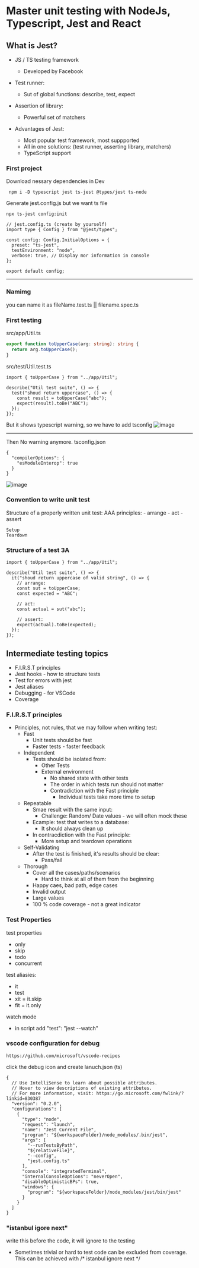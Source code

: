 # Master unit testing with NodeJs, Typescript, Jest and React

## What is Jest?
* JS / TS testing framework
    * Developed by Facebook
* Test runner:
    * Sut of global functions: describe, test, expect

* Assertion of library:
    * Powerful set of matchers

* Advantages of Jest:
    * Most popular test framework, most suppported
    * All in one solutions: (test runner, asserting library, matchers)
    * TypeScript support

### First project
Download nessary dependencies in Dev
```
 npm i -D typescript jest ts-jest @types/jest ts-node
```

Generate jest.config.js but we want ts file
```
npx ts-jest config:init
```
```typescript!
// jest.config.ts (create by yourself)
import type { Config } from "@jest/types";

const config: Config.InitialOptions = {
  preset: "ts-jest",
  testEnvironment: "node",
  verbose: true, // Display mor information in console
};

export default config;

```
---

### Namimg
you can name it as fileName.test.ts || filename.spec.ts

### First testing

src/app/Util.ts
```typescript
export function toUpperCase(arg: string): string {
  return arg.toUpperCase();
}
```
src/test/Util.test.ts
```typescript!
import { toUpperCase } from "../app/Util";

describe("Util test suite", () => {
  test("shoud return uppercase", () => {
    const result = toUpperCase("abc");
    expect(result).toBe("ABC");
  });
});
```
But it shows typescript warning, so we have to add tsconfig
![image](https://hackmd.io/_uploads/SJn0MMhPA.png)

---
Then No warning anymore.
tsconfig.json
```
{
  "compilerOptions": {
    "esModuleInterop": true
  }
}
```
![image](https://hackmd.io/_uploads/Sy0I7G3vC.png)


### Convention to write unit test

Structure of a properly written unit test:
    AAA principles:
    - arrange
    - act
    - assert
    
    Setup
    Teardown
    
### Structure of a test 3A
```typescript!
import { toUpperCase } from "../app/Util";

describe("Util test suite", () => {
  it("shoud return uppercase of valid string", () => {
    // arrange:
    const sut = toUpperCase;
    const expected = "ABC";

    // act:
    const actual = sut("abc");

    // assert:
    expect(actual).toBe(expected);
  });
});

```

## Intermediate testing topics
* F.I.R.S.T principles
* Jest hooks - how to structure tests
* Test for errors with jest
* Jest aliases
* Debugging - for VSCode
* Coverage

### F.I.R.S.T principles
* Principles, not rules, that we may follow when writing test:
    * Fast
        * Unit tests should be fast
        * Faster tests - faster feedback
    * Independent
        * Tests should be isolated from:
            * Other Tests
            * External environment
                * No shared state with other tests
                * The order in which tests run should not matter
                * Contradiction with the Fast principle
                    * Individual tests take more time to setup
    * Repeatable
        * Smae result with the same input:
            * Challenge: Random/ Date values - we will often mock these
        * Ecample: test that writes to a database:
            * It should always clean up
        * In contracdiction with the Fast principle:
            * More setup and teardown operations
    * Self-Validating
        * After the test is finished, it's results should be clear:
            * Pass/fail
    * Thorough
        * Cover all the cases/paths/scenarios
            * Hard to think at all of them from the beginning
        * Happy caes, bad path, edge cases
        * Invalid output
        * Large values
        * 100 % code coverage - not a great indicator

### Test Properties
test properties
* only
* skip
* todo
* concurrent

test aliasies:
* it
* test
* xit = it.skip
* fit = it.only

watch mode
* in script add "test": "jest --watch"

### vscode configuration for debug
```
https://github.com/microsoft/vscode-recipes
```
click the debug icon and create lanuch.json (ts)

```
{
  // Use IntelliSense to learn about possible attributes.
  // Hover to view descriptions of existing attributes.
  // For more information, visit: https://go.microsoft.com/fwlink/?linkid=830387
  "version": "0.2.0",
  "configurations": [
    {
      "type": "node",
      "request": "launch",
      "name": "Jest Current File",
      "program": "${workspaceFolder}/node_modules/.bin/jest",
      "args": [
        "--runTestsByPath",
        "${relativeFile}",
        "--config",
        "jest.config.ts"
      ],
      "console": "integratedTerminal",
      "internalConsoleOptions": "neverOpen",
      "disableOptimisticBPs": true,
      "windows": {
        "program": "${workspaceFolder}/node_modules/jest/bin/jest"
      }
    }
  ]
}

```

### "istanbul igore next"
write this before the code, it will ignore to the testing
* Sometimes trivial or hard to test code can be excluded from coverage. This can be achieved with /* istanbul ignore next */
